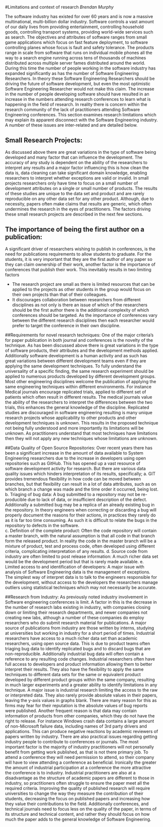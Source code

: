 #Limitations and context of research
_Brendan Murphy_

The software industry has existed for over 60 years and is now a massive multinational, multi-billion dollar industry. Software controls a vast amount of our daily lives from providing entertainment, controlling household goods, controlling transport systems, providing world-wide services such as search. The objectives and attributes of software ranges from small game applications which focus on fast feature deployment, to software controlling planes whose focus is fault and safety tolerance. The products range in scale from software that runs on individual mobile phones all the way to a search engine running across tens of thousands of machines distributed across multiple server fames distributed around the world. During this time the number of people working in the software industry has expanded significantly as has the number of Software Engineering Researchers. In theory these Software Engineering Researchers should be driving the future of software development, but even the most optimistic Software Engineering Researcher would not make this claim. The increase in the number of people developing software should have resulted in an increase in the numbers attending research conferences to learn what is happening in the field of research. In reality there is concern within the research community of the lack of practitioners attending Software Engineering conferences. 
This section examines research limitations which may explain its apparent disconnect with the Software Engineering industry. A number of these issues are inter-related and are detailed below. 

## Small Research Projects:
As discussed above there are great variations in the type of software being developed and many factor that can influence the development. The accuracy of any study is dependent on the ability of the researchers to interpret any results and a major factor influencing this is how clean the data is, data cleaning can take significant domain knowledge, enabling researchers to interpret whether exceptions are valid or invalid. In small projects researchers only have time to focus on a small number of development attributes on a single or small number of products. The results of these studies are unique to the data set and product and are rarely reproducible on any other data set for any other product. Although, due to necessity, papers often make claims that results are generic, which often undermines the research in the eyes of practitioners. The factors driving these small research projects are described in the next few sections. 

## The importance of being the first author on a publication:
A significant driver of researchers wishing to publish in conferences, is the need for publications requirements to allow students to graduate. For the students, it is very important that they are the first author of any paper so they can claim ownership of their work, another factor is the importance of conferences that publish their work. This inevitably results in two limiting factors
* The research project are small as there is limited resources that can be applied to the projects as other students in the group would focus on their own projects than that of their colleagues.
* It discourages collaboration between researchers from different disciplines as not only is there an issue of which of the researchers should be the first author there is the additional complexity of which conferences should be targeted. As the importance of conferences vary between the different research disciplines then each researcher would prefer to target the conference in their own discipline.  

##Requirements for novel research techniques:
One of the major criteria’s for paper publication in both journal and conferences is the novelty of the technique. As has been discussed above there is great variations in the type of software products, their attributes and the development methods applied. Additionally software development is a human activity and as such has great variations between different development teams even if they are applying the same development techniques. To fully understand the universality of a specific finding, the same research experiment should be applied to numerous products developed by different development groups. 
Most other engineering disciplines welcome the publication of applying the same engineering techniques within different environments. For instance Medical journals encourage replicated trials, applied to different set of patients which often result in different results. The medical journals value the ability of the researchers to interpret the differences between the two trials, this enhances the general knowledge of the discipline. Replicated studies are discouraged in software engineering resulting is many unique research projects whose applicability to other products and other development techniques is unknown. This results in the proposed technique not being fully understood and more importantly its limitations will be unknown. As practitioners understand that most techniques have limitations then they will not apply any new techniques whose limitations are unknown.  

##Data Quality of Open Source Repositories:
Over recent years there has been a significant increase in the amount of data available to System Engineering researchers due to the increase in developers using open repositories such as GitHub. This has opened up a vast resource of software development activity for research. But there are various data quality issues which hinders interpretation of its results, specifically;
a. GIT provides tremendous flexibility in how code can be moved between branches, but that flexibility can result in a lot of data attributes, such as on which branch a change was made and the time order it occurred, being lost.
b. Triaging of bug data: A bug submitted to a repository may not be re-producible due to lack of data, or insufficient description of the defect. Additionally a submitted bug may be a replica of an already existing bug in the repository. In theory engineers when correcting or discarding a bug will properly document the reasons for their actions, in practices they rarely do as it is far too time consuming. As such it is difficult to relate the bugs in the repository to defects in the software.  
c. Definition of the complete product: Often the code repository will contain a master branch, with the natural assumption is that all code in that branch form the released product. In reality the code in the master branch will be a mixture of product, test and process code, often developed using different criteria, complicating interpretation of any results. 
d. Source code from industry are often limited to post release information: A much richer data set would be the development period but that is rarely made available.
e. Limited access to and identification of developers: A major issue with analysis of Software Engineering data is the management of exceptions. The simplest way of interpret data is to talk to the engineers responsible for the development, without access to the developers the researchers manage outliers using statistical techniques which may not necessarily be accurate. 

##Research from Industry:
As previously noted industry involvement in Software engineering conferences is limit. A factor in this is the decrease in the number of research labs existing in industry, with companies closing down or limiting their research departments, and newer companies not creating new labs, although a number of these companies do employ researchers who do submit research material for publications. A major source of publications from industry are those written by interns, studying at universities but working in industry for a short period of times. 
Industrial researchers have access to a much richer data set than academic researchers, using open source data. This is due to product teams often triaging bug data to identify replicated bugs and to discard bugs that are non-reproducible. Additionally industrial bug data will often contain a reference to any resulting code changes. Industrial researchers often have full access to developers and product information allowing them to better interpret their results. They also have the flexibility to apply the same techniques to different data sets for the same or equivalent product developed by different product groups within the same company, resulting in much larger experiments and a greater ability to identify limitations in any technique. 
A major issue is industrial research limiting the access to the raw or interpreted data. They also rarely provide absolute values in their papers, leaving the y-axis values in graphs blank. There are many reason for this as firms may fear for their reputation is the absolute values of bug reports were published. Another frequent reason is that data may contain information of products from other companies, which they do not have the right to release. For instance Windows crash data contains a large amount of non-Microsoft failure data, including names of 3rd party drivers and applications. This can produce negative reactions by academic reviewers of papers written by industry. 
There are also practical issues regarding getting industry people to contribute to conferences or journals. The most important factor is the majority of industry practitioners will not personally benefit from getting work published, as that is not there primary job. To attend a conference they will need permission to attend, so their company will have to view attending a conference as beneficial. Ironically the greater the amount of industrial participation at a conference the more attractive the conference is to industry. Industrial practitioners are also at a disadvantage as the structure of academic papers are different to those in industry, so practitioners often struggle to ensure the paper meet all the required criteria. 
Improving the quality of published research will require universities to change the way they measure the contribution of their students, decreasing the focus on published papers and increasing how they value their contributions to the field. Additionally conferences, and technical journals need to focus less on the quality of the paper, in terms of its structure and technical content, and rather they should focus on how much the paper adds to the general knowledge of Software Engineering.   
